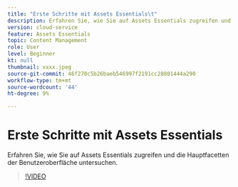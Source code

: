```yaml
---
title: "Erste Schritte mit Assets Essentials\t"
description: Erfahren Sie, wie Sie auf Assets Essentials zugreifen und die Hauptfacetten der Benutzeroberfläche untersuchen.
version: cloud-service
feature: Assets Essentials
topic: Content Management
role: User
level: Beginner
kt: null
thumbnail: xxxx.jpeg
source-git-commit: 46f270c5b26baeb546997f2191cc28801444a290
workflow-type: tm+mt
source-wordcount: '44'
ht-degree: 9%

---
```



# Erste Schritte mit Assets Essentials

Erfahren Sie, wie Sie auf Assets Essentials zugreifen und die Hauptfacetten der Benutzeroberfläche untersuchen.

>[!VIDEO](https://video.tv.adobe.com/v/xxx/?quality=9&learn=on)
